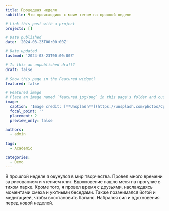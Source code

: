 ```yaml
---
title: Прошедшая неделя
subtitle: Что происходило с моим телом на прошлой неделе

# Link this post with a project
projects: []

# Date published
date: '2024-03-23T00:00:00Z'

# Date updated
lastmod: '2024-03-23T00:00:00Z'

# Is this an unpublished draft?
draft: false

# Show this page in the Featured widget?
featured: false

# Featured image
# Place an image named `featured.jpg/png` in this page's folder and customize its options here.
image:
  caption: 'Image credit: [**Unsplash**](https://unsplash.com/photos/CpkOjOcXdUY)'
  focal_point: ''
  placement: 2
  preview_only: false

authors:
  - admin

tags:
  - Academic

categories:
  - Demo
---
```



В прошлой неделе я окунулся в мир творчества. Провел много времени за рисованием и чтением книг. Вдохновение нашло меня на прогулке в тихом парке. Кроме того, я провел время с друзьями, наслаждаясь моментами смеха и уютными беседами. Также позанимался йогой и медитацией, чтобы восстановить баланс. Набрался сил и вдохновения перед новой неделей.


